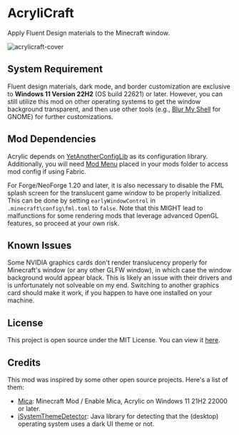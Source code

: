 # AcryliCraft

Apply Fluent Design materials to the Minecraft window.

![acrylicraft-cover](cover.png)

## System Requirement

Fluent design materials, dark mode, and border customization are exclusive to **Windows 11 Version 22H2** (OS build 22621) or later. However, you can still utilize this mod on other operating systems to get the window background transparent, and then use other tools (e.g., [Blur My Shell](https://extensions.gnome.org/extension/3193/blur-my-shell/) for GNOME) for further customizations.

## Mod Dependencies

Acrylic depends on [YetAnotherConfigLib](https://modrinth.com/mod/yacl) as its configuration library. Additionally, you will need [Mod Menu](https://modrinth.com/mod/modmenu) placed in your mods folder to access mod config if using Fabric.

For Forge/NeoForge 1.20 and later, it is also necessary to disable the FML splash screen for the translucent game window to be properly initialized. This can be done by setting `earlyWindowControl` in `.minecraft\config\fml.toml` to `false`. Note that this MIGHT lead to malfunctions for some rendering mods that leverage advanced OpenGL features, so proceed at your own risk.

## Known Issues

Some NVIDIA graphics cards don't render translucency properly for Minecraft's window (or any other GLFW window), in which case the window background would appear black. This is likely an issue with their drivers and is unfortunately not solveable on my end. Switching to another graphics card should make it work, if you happen to have one installed on your machine.

## License

This project is open source under the MIT License. You can view it [here](https://opensource.org/license/mit).

## Credits

This mod was inspired by some other open source projects. Here's a list of them:
* [Mica](https://modrinth.com/mod/mica): Minecraft Mod / Enable Mica, Acrylic on Windows 11 21H2 22000 or later.
* [jSystemThemeDetector](https://github.com/Dansoftowner/jSystemThemeDetector): Java library for detecting that the (desktop) operating system uses a dark UI theme or not.
